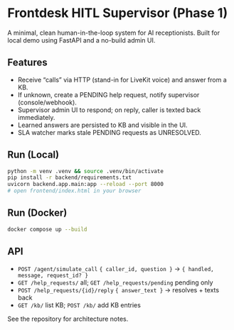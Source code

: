 # Frontdesk HITL Supervisor (Phase 1)

A minimal, clean human-in-the-loop system for AI receptionists. Built for local demo using FastAPI and a no-build admin UI.

## Features
- Receive “calls” via HTTP (stand-in for LiveKit voice) and answer from a KB.
- If unknown, create a PENDING help request, notify supervisor (console/webhook).
- Supervisor admin UI to respond; on reply, caller is texted back immediately.
- Learned answers are persisted to KB and visible in the UI.
- SLA watcher marks stale PENDING requests as UNRESOLVED.

## Run (Local)
```bash
python -m venv .venv && source .venv/bin/activate
pip install -r backend/requirements.txt
uvicorn backend.app.main:app --reload --port 8000
# open frontend/index.html in your browser
```

## Run (Docker)
```bash
docker compose up --build
```

## API
- `POST /agent/simulate_call` `{ caller_id, question }` → `{ handled, message, request_id? }`
- `GET /help_requests/` all; `GET /help_requests/pending` pending only
- `POST /help_requests/{id}/reply` `{ answer_text }` → resolves + texts back
- `GET /kb/` list KB; `POST /kb/` add KB entries

See the repository for architecture notes.
